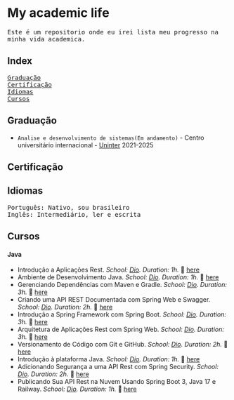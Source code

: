 # My academic life
<samp>Este é um repositorio onde eu irei lista meu progresso na minha vida academica.</samp>

## Index
<samp> [Graduação](#graduação)</samp></br>
<samp> [Certificação](#certificação)</samp></br>
<samp> [Idiomas](#idiomas)</samp></br>
<samp> [Cursos](#cursos)</samp></br>

## Graduação <a name="graduação"></a>
- `Analise e desenvolvimento de sistemas(Em andamento)` - Centro universitário internacional - [Uninter](https://www.uninter.com) 2021-2025

## Certificação <a name="certificação"></a>

## Idiomas <a name="idiomas"></a>
<samp> Português: Nativo, sou brasileiro </samp></br>
<samp>Inglês: Intermediário, ler e escrita </samp></br>

## Cursos <a name="cursos"></a>

#### Java
- Introdução a Aplicações Rest. _School: [Dio](https://web.dio.me/)._ _Duration: 1h._ :paperclip: [here](https://github.com/LeonardoSSm/list-of-courses-certifications/blob/main/certificados/BZOS5Z84.pdf)
- Ambiente de Desenvolvimento Java. _School: [Dio](https://web.dio.me/)._ _Duration: 1h._ :paperclip: [here](https://github.com/LeonardoSSm/list-of-courses-certifications/blob/main/certificados/GAG1JNKH.pdf)
- Gerenciando Dependências com Maven e Gradle. _School: [Dio](https://web.dio.me/)._ _Duration: 3h._ :paperclip: [here](https://github.com/LeonardoSSm/list-of-courses-certifications/blob/main/certificados/GHNK632F.pdf)
- Criando uma API REST Documentada com Spring Web e Swagger. _School: [Dio](https://web.dio.me/)._ _Duration: 2h._ :paperclip: [here](https://github.com/LeonardoSSm/list-of-courses-certifications/blob/main/certificados/KAZRMWDJ.pdf)
- Introdução a Spring Framework com Spring Boot. _School: [Dio](https://web.dio.me/)._ _Duration: 3h._ :paperclip: [here](https://github.com/LeonardoSSm/list-of-courses-certifications/blob/main/certificados/L6JVO2M7.pdf)
- Arquitetura de Aplicações Rest com Spring Web. _School: [Dio](https://web.dio.me/)._ _Duration: 3h._ :paperclip: [here](https://github.com/LeonardoSSm/list-of-courses-certifications/blob/main/certificados/LJOUGL5F.pdf)
- Versionamento de Código com Git e GitHub. _School: [Dio](https://web.dio.me/)._ _Duration: 2h._ :paperclip: [here](https://github.com/LeonardoSSm/list-of-courses-certifications/blob/main/certificados/QVDNRIT4.pdf)
- Introdução à plataforma Java. _School: [Dio](https://web.dio.me/)._ _Duration: 1h._ :paperclip: [here](https://github.com/LeonardoSSm/list-of-courses-certifications/blob/main/certificados/XDGIG6GF.pdf)
- Adicionando Segurança a uma API Rest com Spring Security. _School: [Dio](https://web.dio.me/)._ _Duration: 2h._ :paperclip: [here](https://github.com/LeonardoSSm/list-of-courses-certifications/blob/main/certificados/XRHNIARF.pdf)
- Publicando Sua API Rest na Nuvem Usando Spring Boot 3, Java 17 e Railway. _School: [Dio](https://web.dio.me/)._ _Duration: 1h._ :paperclip: [here](https://github.com/LeonardoSSm/list-of-courses-certifications/blob/main/certificados/YL433ZA4.pdf)
